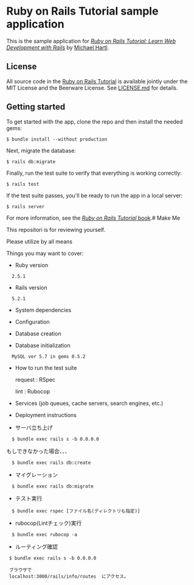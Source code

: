 # Ruby on Rails Tutorial sample application

This is the sample application for
[*Ruby on Rails Tutorial:
Learn Web Development with Rails*](http://www.railstutorial.org/)
by [Michael Hartl](http://www.michaelhartl.com/).

## License

All source code in the [Ruby on Rails Tutorial](http://railstutorial.org/)
is available jointly under the MIT License and the Beerware License. See
[LICENSE.md](LICENSE.md) for details.

## Getting started

To get started with the app, clone the repo and then install the needed gems:

```
$ bundle install --without production
```

Next, migrate the database:

```
$ rails db:migrate
```

Finally, run the test suite to verify that everything is working correctly:

```
$ rails test
```

If the test suite passes, you'll be ready to run the app in a local server:

```
$ rails server
```

For more information, see the
[*Ruby on Rails Tutorial* book](http://www.railstutorial.org/book).# Make Me

This repositori is for reviewing yourself.

Please utilize by all means

Things you may want to cover:

* Ruby version

```
  2.5.1
```

* Rails version

```
  5.2.1
```

* System dependencies

* Configuration

* Database creation

* Database initialization

```
  MySQL ver 5.7 in gems 0.5.2
```

* How to run the test suite

    request : RSpec

    lint : Rubocop

* Services (job queues, cache servers, search engines, etc.)

* Deployment instructions

* サーバ立ち上げ

```
  $ bundle exec rails s -b 0.0.0.0
```

もしできなかった場合、、、

```
  $ bundle exec rails db:create
```

* マイグレーション

```
  $ bundle exec rails db:migrate
```

* テスト実行

```
  $ bundle exec rspec [ファイル名(ディレクトリも指定)]
```

* rubocop(Lintチェック)実行

```
  $ bundle exec rubocop -a
```

* ルーティング確認

 ```
  $ bundle exec rails s -b 0.0.0.0

  ブラウザで
  localhost:3000/rails/info/routes  にアクセス。
 ```

